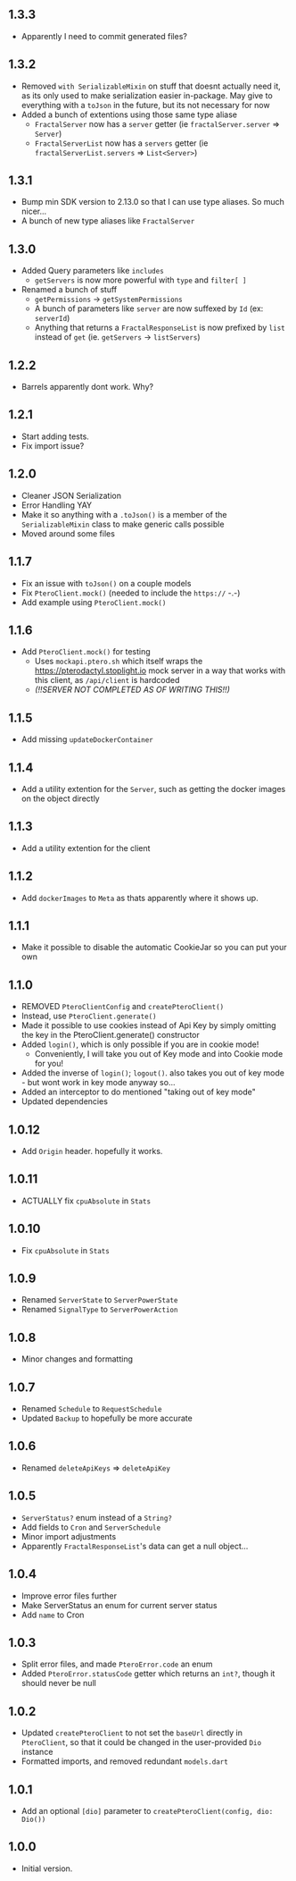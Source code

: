 ## 1.3.3
 - Apparently I need to commit generated files?
## 1.3.2
 - Removed `with SerializableMixin` on stuff that doesnt actually need it, as its only used to make serialization easier in-package. May give to everything with a `toJson` in the future, but its not necessary for now
 - Added a bunch of extentions using those same type aliase
    - `FractalServer` now has a `server` getter (ie `fractalServer.server` => `Server`)
    - `FractalServerList` now has a `servers` getter (ie `fractalServerList.servers` => `List<Server>`)
## 1.3.1
 - Bump min SDK version to 2.13.0 so that I can use type aliases. So much nicer...
 - A bunch of new type aliases like `FractalServer`
## 1.3.0
 - Added Query parameters like `includes`
    - `getServers` is now more powerful with `type` and `filter[ ]`
 - Renamed a bunch of stuff
    - `getPermissions` -> `getSystemPermissions`
    - A bunch of parameters like `server` are now suffexed by `Id` (ex: `serverId`)
    - Anything that returns a `FractalResponseList` is now prefixed by `list` instead of `get` (ie. `getServers` -> `listServers`)
## 1.2.2
 - Barrels apparently dont work. Why?
## 1.2.1
 - Start adding tests.
 - Fix import issue?
## 1.2.0 
 - Cleaner JSON Serialization
 - Error Handling YAY
 - Make it so anything with a `.toJson()` is a member of the `SerializableMixin` class to make generic calls possible
 - Moved around some files
## 1.1.7
- Fix an issue with `toJson()` on a couple models
- Fix `PteroClient.mock()` (needed to include the `https://` -.-)
- Add example using `PteroClient.mock()`
## 1.1.6
- Add `PteroClient.mock()` for testing
    - Uses `mockapi.ptero.sh` which itself wraps the https://pterodactyl.stoplight.io mock server in a way that works with this client, as `/api/client` is hardcoded 
    - *(!!SERVER NOT COMPLETED AS OF WRITING THIS!!)*
## 1.1.5
- Add missing `updateDockerContainer`
## 1.1.4
- Add a utility extention for the `Server`, such as getting the docker images on the object directly
## 1.1.3
- Add a utility extention for the client
## 1.1.2
- Add `dockerImages` to `Meta` as thats apparently where it shows up.
## 1.1.1
- Make it possible to disable the automatic CookieJar so you can put your own
## 1.1.0
- REMOVED `PteroClientConfig` and `createPteroClient()`
- Instead, use `PteroClient.generate()`
- Made it possible to use cookies instead of Api Key by simply omitting the key in the PteroClient.generate() constructor
- Added `login()`, which is only possible if you are in cookie mode!
    - Conveniently, I will take you out of Key mode and into Cookie mode for you!
- Added the inverse of `login()`; `logout()`. also takes you out of key mode - but wont work in key mode anyway so...
- Added an interceptor to do mentioned "taking out of key mode"
- Updated dependencies
## 1.0.12
- Add `Origin` header. hopefully it works.
## 1.0.11
- ACTUALLY fix `cpuAbsolute` in `Stats`
## 1.0.10
- Fix `cpuAbsolute` in `Stats`
## 1.0.9
- Renamed `ServerState` to `ServerPowerState`
- Renamed `SignalType` to `ServerPowerAction`

## 1.0.8
- Minor changes and formatting
## 1.0.7
- Renamed `Schedule` to `RequestSchedule`
- Updated `Backup` to hopefully be more accurate
## 1.0.6
- Renamed 
`deleteApiKeys` => `deleteApiKey`

## 1.0.5
- `ServerStatus?` enum instead of a `String?`
- Add fields to `Cron` and `ServerSchedule`
- Minor import adjustments
- Apparently `FractalResponseList`'s data can get a null object...
## 1.0.4
- Improve error files further
- Make ServerStatus an enum for current server status
- Add `name` to Cron
## 1.0.3
- Split error files, and made `PteroError.code` an enum
- Added `PteroError.statusCode` getter which returns an `int?`, though it should never be null
## 1.0.2
- Updated `createPteroClient` to not set the `baseUrl` directly in `PteroClient`, so that it could be changed in the user-provided `Dio` instance
- Formatted imports, and removed redundant `models.dart`

## 1.0.1
- Add an optional `[dio]` parameter to `createPteroClient(config, dio: Dio())`
## 1.0.0

- Initial version.